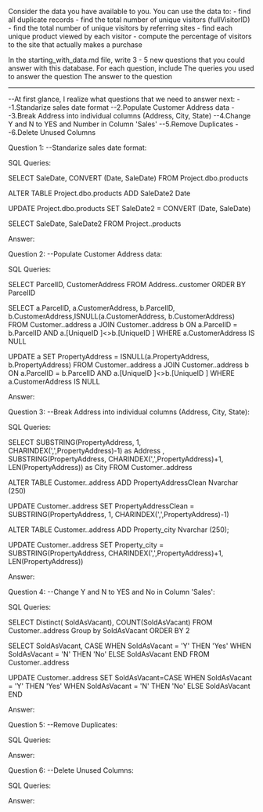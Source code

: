 Consider the data you have available to you. You can use the data to: - find all duplicate records - find the total number of unique visitors (fullVisitorID) - find the total number of unique visitors by referring sites - find each unique product viewed by each visitor - compute the percentage of visitors to the site that actually makes a purchase

In the starting_with_data.md file, write 3 - 5 new questions that you could answer with this database. For each question, include The queries you used to answer the question The answer to the question

--------------------

--At first glance, I realize what questions that we need to answer next:
--1.Standarize sales date format
--2.Populate Customer Address data
--3.Break Address into individual columns (Address, City, State)
--4.Change Y and N to YES and Number in Column 'Sales'
--5.Remove Duplicates
--6.Delete Unused Columns

Question 1: --Standarize sales date format:

SQL Queries:

SELECT SaleDate, CONVERT (Date, SaleDate)
FROM Project.dbo.products

ALTER TABLE Project.dbo.products
ADD SaleDate2 Date

UPDATE Project.dbo.products
SET SaleDate2 = CONVERT (Date, SaleDate)

SELECT SaleDate, SaleDate2
FROM Project..products

Answer: 



Question 2: --Populate Customer Address data:

SQL Queries:

SELECT ParcelID, CustomerAddress
FROM Address..customer
ORDER BY ParcelID

SELECT a.ParcelID, a.CustomerAddress, b.ParcelID, b.CustomerAddress,ISNULL(a.CustomerAddress, b.CustomerAddress)
FROM Customer..address a
JOIN Customer..address b
ON a.ParcelID = b.ParcelID
AND a.[UniqueID ]<>b.[UniqueID ]
WHERE a.CustomerAddress IS NULL

UPDATE a
SET PropertyAddress = ISNULL(a.PropertyAddress, b.PropertyAddress)
FROM Customer..address a
JOIN Customer..address b
ON a.ParcelID = b.ParcelID
AND a.[UniqueID ]<>b.[UniqueID ]
WHERE a.CustomerAddress IS NULL

Answer:



Question 3: --Break Address into individual columns (Address, City, State):

SQL Queries:

SELECT
SUBSTRING(PropertyAddress, 1, CHARINDEX(',',PropertyAddress)-1) as Address
, SUBSTRING(PropertyAddress, CHARINDEX(',',PropertyAddress)+1, LEN(PropertyAddress)) as City
FROM Customer..address

ALTER TABLE Customer..address
ADD PropertyAddressClean Nvarchar (250)

UPDATE Customer..address
SET PropertyAddressClean = SUBSTRING(PropertyAddress, 1, CHARINDEX(',',PropertyAddress)-1)

ALTER TABLE Customer..address
ADD Property_city Nvarchar (250);

UPDATE Customer..address
SET Property_city = SUBSTRING(PropertyAddress, CHARINDEX(',',PropertyAddress)+1, LEN(PropertyAddress))

Answer:



Question 4: --Change Y and N to YES and No in Column 'Sales':

SQL Queries:

SELECT Distinct( SoldAsVacant), COUNT(SoldAsVacant)
FROM Customer..address
Group by SoldAsVacant
ORDER BY 2

SELECT SoldAsVacant,
CASE
WHEN SoldAsVacant = 'Y' THEN 'Yes'
WHEN SoldAsVacant = 'N' THEN 'No'
ELSE SoldAsVacant
END
FROM Customer..address


UPDATE Customer..address
SET SoldAsVacant=CASE
WHEN SoldAsVacant = 'Y' THEN 'Yes'
WHEN SoldAsVacant = 'N' THEN 'No'
ELSE SoldAsVacant
END

Answer:



Question 5: --Remove Duplicates:

SQL Queries:

Answer:


Question 6: --Delete Unused Columns:

SQL Queries:

Answer:


